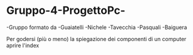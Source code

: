 # Gruppo-4-ProgettoPc-
-Gruppo formato da
-Guaiatelli
-Nichele
-Tavecchia
-Pasquali
-Baiguera

Per godersi (più o meno) la spiegazione dei componenti di un computer aprire l'index